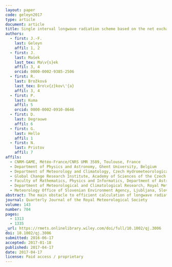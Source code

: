 ```yaml
---
layout: paper
code: geleyn2017
type: article
document: article
title: Single interval longwave radiation scheme based on the net exchanged rate decomposition with bracketing
authors:
  - first: J.-F.
    last: Geleyn
    affil: 1, 2
  - first: J.
    last: Mašek
    last_tex: Ma\v{s}ek
    affil: 3, 4
    orcid: 0000-0002-9385-2506
  - first: R.
    last: Brožková
    last_tex: Bro\v{z}kov\'{a}
    affil: 3, 4
  - first: P.
    last: Kuma
    affil: 5
    orcid: 0000-0002-0910-8646
  - first: D.
    last: Degrauwe
    affil: 6
  - first: G.
    last: Hello
    affil: 1
  - first: N.
    last: Pristov
    affil: 7
affils:
  - CNRM-GAME, Météo-France/CNRS UMR 3589, Toulouse, France
  - Department of Physics and Astronomy, Ghent University, Belgium
  - Department of Meteorology and Climatology, Czech Hydrometeorological Institute, Prague, Czech Republic
  - Global Change Research Institute, Academy of Sciences of the Czech Republic, Brno, Czech Republic
  - Faculty of Mathematics, Physics and Informatics, Department of Astronomy, Physics of the Earth and Meteorology, Comenius University, Bratislava, Slovakia
  - Department of Meteorological and Climatological Research, Royal Meteorological Institute, Brussels, Belgium
  - Meteorology Office of Slovenian Environment Agency, Ljubljana, Slovenia
abstract: The main obstacle to efficient calculation of longwave radiative transfer is the existence of multiple radiative sources, each with its own emission spectrum. The work presented here overcomes this problem by combining the full spectrum broadband approach with the net exchanged rate decomposition. The idea is worked out to suit the needs of numerical weather prediction, where the most costly contribution representing the sum of internal exchanges is interpolated between cheap minimum and maximum estimates, while exchange with the surface and dominant cooling to space contributions are calculated accurately. The broad-band approach must address the additional problems related to spectral integration and many ideas developed previously for the solar spectrum are reused. Specific issues appear, the dependence of broadband gaseous transmissions on the temperature of the emitting body being the most important one. The thermal spectrum also brings some simplifications—aerosols, clouds and the Earth's surface can safely be treated as grey bodies. The optical saturation of gaseous absorption remains the main complication and non-random spectral overlaps between gases become much more significant than in the solar spectrum. The broadband character of the proposed scheme enables the use of an unreduced spatial resolution with an intermittent update of gaseous transmissions and interpolation weights, thus ensuring a full response of longwave radiation to rapidly varying cloudiness and temperature fields. This is in contrast to the mainstream strategy, where very accurate and expensive radiative transfer calculations are performed infrequently, often with reduced spatial resolution. The approach proposed here provides a much better balance between errors coming from the radiation scheme itself and from the intermittency strategy. The key achievement, ensuring a good scalability of the scheme, is a computational cost essentially linear in the number of layers, with straightforward inclusion of scattering as an additional bonus.
journal: Quarterly Journal of the Royal Meteorological Society
volume: 143
number: 704
pages:
  - 1313
  - 1335
_url: https://rmets.onlinelibrary.wiley.com/doi/full/10.1002/qj.3006
doi: 10.1002/qj.3006
submitted: 2016-06-17
accepted: 2017-01-18
published: 2017-04-17
date: 2017-04-17
license: Paid access / proprietary
---
```

